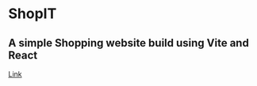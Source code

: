 # ShopIT

## A simple Shopping website build using Vite and React
[Link](https://durgeshbg-shopping-cart.netlify.app/)
